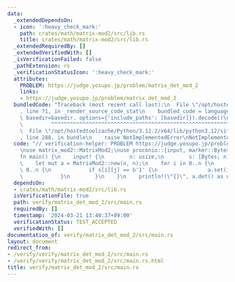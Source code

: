 ```yaml
---
data:
  _extendedDependsOn:
  - icon: ':heavy_check_mark:'
    path: crates/math/matrix-mod2/src/lib.rs
    title: crates/math/matrix-mod2/src/lib.rs
  _extendedRequiredBy: []
  _extendedVerifiedWith: []
  _isVerificationFailed: false
  _pathExtension: rs
  _verificationStatusIcon: ':heavy_check_mark:'
  attributes:
    PROBLEM: https://judge.yosupo.jp/problem/matrix_det_mod_2
    links:
    - https://judge.yosupo.jp/problem/matrix_det_mod_2
  bundledCode: "Traceback (most recent call last):\n  File \"/opt/hostedtoolcache/Python/3.12.2/x64/lib/python3.12/site-packages/onlinejudge_verify/documentation/build.py\"\
    , line 71, in _render_source_code_stat\n    bundled_code = language.bundle(stat.path,\
    \ basedir=basedir, options={'include_paths': [basedir]}).decode()\n          \
    \         ^^^^^^^^^^^^^^^^^^^^^^^^^^^^^^^^^^^^^^^^^^^^^^^^^^^^^^^^^^^^^^^^^^^^^^^^^^^^^^^^^\n\
    \  File \"/opt/hostedtoolcache/Python/3.12.2/x64/lib/python3.12/site-packages/onlinejudge_verify/languages/rust.py\"\
    , line 288, in bundle\n    raise NotImplementedError\nNotImplementedError\n"
  code: "// verification-helper: PROBLEM https://judge.yosupo.jp/problem/matrix_det_mod_2\n\
    \nuse matrix_mod2::MatrixMod2;\nuse proconio::{input, marker::Bytes};\n\n#[proconio::fastout]\n\
    fn main() {\n    input! {\n        n: usize,\n        s: [Bytes; n],\n    }\n\
    \    let mut a = MatrixMod2::new(n, n);\n    for i in 0..n {\n        for j in\
    \ 0..n {\n            if s[i][j] == b'1' {\n                a.set(i, j, true);\n\
    \            }\n        }\n    }\n    println!(\"{}\", a.det() as u8);\n}\n"
  dependsOn:
  - crates/math/matrix-mod2/src/lib.rs
  isVerificationFile: true
  path: verify/matrix_det_mod_2/src/main.rs
  requiredBy: []
  timestamp: '2024-03-21 13:40:37+09:00'
  verificationStatus: TEST_ACCEPTED
  verifiedWith: []
documentation_of: verify/matrix_det_mod_2/src/main.rs
layout: document
redirect_from:
- /verify/verify/matrix_det_mod_2/src/main.rs
- /verify/verify/matrix_det_mod_2/src/main.rs.html
title: verify/matrix_det_mod_2/src/main.rs
---
```

